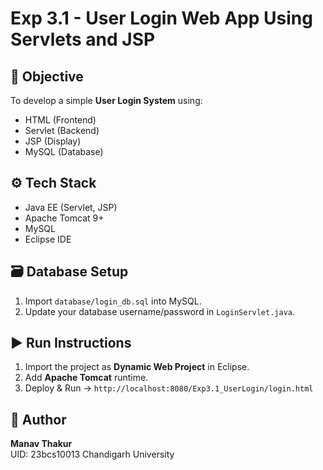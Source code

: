 # Exp 3.1 - User Login Web App Using Servlets and JSP

## 🧠 Objective
To develop a simple **User Login System** using:
- HTML (Frontend)
- Servlet (Backend)
- JSP (Display)
- MySQL (Database)

## ⚙️ Tech Stack
- Java EE (Servlet, JSP)
- Apache Tomcat 9+
- MySQL
- Eclipse IDE

## 🗃️ Database Setup
1. Import `database/login_db.sql` into MySQL.
2. Update your database username/password in `LoginServlet.java`.

## ▶️ Run Instructions
1. Import the project as **Dynamic Web Project** in Eclipse.
2. Add **Apache Tomcat** runtime.
3. Deploy & Run → `http://localhost:8080/Exp3.1_UserLogin/login.html`

## 🧾 Author
**Manav Thakur**  
UID: 23bcs10013
Chandigarh University
